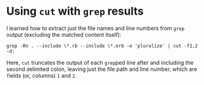 # Using `cut` with `grep` results

I learned how to extract just the file names and line numbers from `grep` output (excluding the matched content itself):

```shell
grep -Rn . --include \*.rb --include \*.erb -e 'pluralize' | cut -f1,2 -d:
```

Here, `cut` truncates the output of each `grep`ped line after and including the second `d`elimited colon, leaving just the file path and line number, which are `f`ields (or, columns) `1` and `2`.
